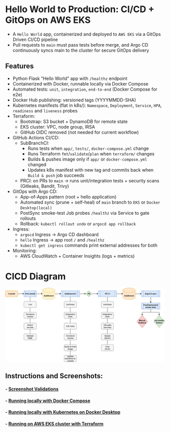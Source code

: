 # Hello World to Production: CI/CD + GitOps on AWS EKS

- A `Hello World` app, containerized and deployed to `AWS EKS` via a GitOps Driven CI/CD pipeline
- Pull requests to `main` must pass tests before merge, and Argo CD continuously syncs main to the cluster for secure GitOps delivery

## Features
- Python Flask “Hello World” app with `/healthz` endpoint
- Containerized with Docker, runnable locally via Docker Compose
- Automated tests: `unit`, `integration`, `end-to-end` (Docker Compose for e2e)
- Docker Hub publishing: versioned tags (YYYYMMDD-SHA)
- Kubernetes manifests (flat in k8s/): `Namespace`, `Deployment`, `Service`, `HPA`, `readiness` and `liveness` probes
- Terraform:
  - Bootstrap: S3 bucket + DynamoDB for remote state
  - EKS cluster: VPC, node group, IRSA
  - GitHub OIDC removed (not needed for current workflow)
- GitHub Actions CI/CD:
  - SubBranchCI:
    - Runs tests when `app/`, `tests/`, `docker-compose.yml` change
    - Runs Terraform `fmt`/`validate`/`plan` when `terraform/` changes
    - Builds & pushes image only if `app/` or `docker-compose.yml` changed
    - Updates k8s manifest with new tag and commits back when `Build & push` job succeeds
  - PRCI: on PRs to `main` → runs unit/integration tests + security scans (Gitleaks, Bandit, Trivy)
- GitOps with Argo CD:
  - App-of-Apps pattern (root + hello application)
  - Automated sync (prune + self-heal) of `main` branch to `EKS` or `Docker Desktop(local)`
  - PostSync smoke-test Job probes `/healthz` via Service to gate rollouts
  - Rollback: `kubectl rollout undo` or `argocd app rollback`
- Ingress:
  - `argocd` Ingress → Argo CD dashboard
  - `hello` Ingress → app root `/` and `/healthz`
  - `kubectl get ingress` commands print external addresses for both
- Monitoring:
  - AWS CloudWatch + Container Insights (logs + metrics)

# CICD Diagram
![CICD](./media/CICD.drawio.png)

## Instructions and Screenshots:
#### - [Screenshot Validations](./docs/ScreenshotValidation.md)
#### - [Running locally with Docker Compose](./docs/dockercompose.md)
#### - [Running locally with Kubernetes on Docker Desktop](./docs/localcluster.md)
#### - [Running on AWS EKS cluster with Terraform](./docs/ekscluster.md)
